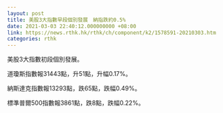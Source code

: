 ```yaml
---
layout: post
title: 美股3大指數早段個別發展　納指跌約0.5%
date: 2021-03-03 22:40:12.000000000 +08:00
link: https://news.rthk.hk/rthk/ch/component/k2/1578591-20210303.htm
categories: rthk
---
```


美股3大指數初段個別發展。

道瓊斯指數報31443點，升51點，升幅0.17%。

納斯達克指數報13293點，跌65點，跌幅0.49%。

標準普爾500指數報3861點，跌8點，跌幅0.22%。
